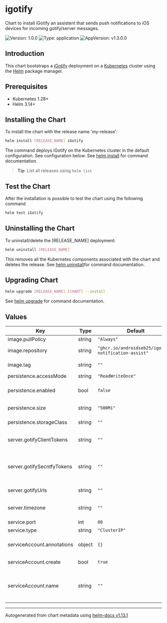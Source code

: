 # igotify

Chart to install iGotify an assistent that sends push notifications to iOS devices for incoming gotify/server messages.

![Version: 1.0.0](https://img.shields.io/badge/Version-1.0.0-informational?style=flat-square) ![Type: application](https://img.shields.io/badge/Type-application-informational?style=flat-square) ![AppVersion: v1.3.0.0](https://img.shields.io/badge/AppVersion-v1.3.0.0-informational?style=flat-square)

## Introduction

This chart bootstraps a [iGotify](https://github.com/androidseb25/iGotify-Notification-Assistent) deployment on a [Kubernetes](https://kubernetes.io) cluster using the [Helm](https://helm.sh) package manager.

## Prerequisites

- Kubernetes 1.28+
- Helm 3.14+

## Installing the Chart

To install the chart with the release name 'my-release':

```bash
helm install [RELEASE_NAME] iGotify
```

The command deploys iGotify on the Kubernetes cluster in the default configuration.
See configuration below.
See [helm install](https://helm.sh/docs/helm/helm_install/) for command documentation.
> **Tip**: List all releases using `helm list`

## Test the Chart

After the installation is possible to test the chart using the following command

```bash
helm test iGotify
```

## Uninstalling the Chart

To uninstall/delete the [RELEASE_NAME] deployment:

```bash
helm uninstall [RELEASE_NAME]
```

This removes all the Kubernetes components associated with the chart and deletes the release.
See [helm uninstall](https://helm.sh/docs/helm/helm_uninstall/)for command documentation.

## Upgrading Chart

```bash
helm upgrade [RELEASE_NAME] [CHART] --install
```

See [helm upgrade](https://helm.sh/docs/helm/helm_upgrade/) for command documentation.

## Values

| Key | Type | Default | Description |
|-----|------|---------|-------------|
| image.pullPolicy | string | `"Always"` | pull policy |
| image.repository | string | `"ghcr.io/androidseb25/igotify-notification-assist"` | repository with igotify image |
| image.tag | string | `""` | current version of the image |
| persistence.accessMode | string | `"ReadWriteOnce"` | accessMode |
| persistence.enabled | bool | `false` | enable persistence when true |
| persistence.size | string | `"500Mi"` | default storage size |
| persistence.storageClass | string | `""` | actual storageClass |
| server.gotifyClientTokens | string | `""` | the client token from the Gotify Client |
| server.gotifySecntfyTokens | string | `""` | the SecNtfy Token that you get from the app after configure |
| server.gotifyUrls | string | `""` | the local gotify sever URL |
| server.timezone | string | `""` | server timezone (eg. Europe/Rome) |
| service.port | int | `80` |  |
| service.type | string | `"ClusterIP"` |  |
| serviceAccount.annotations | object | `{}` | add annotations to serviceAccount |
| serviceAccount.create | bool | `true` | enable serviceAccount |
| serviceAccount.name | string | `""` | name of the serviceAccount (will be generated if empty) |

----------------------------------------------
Autogenerated from chart metadata using [helm-docs v1.13.1](https://github.com/norwoodj/helm-docs/releases/v1.13.1)

